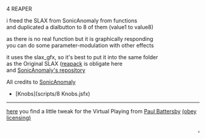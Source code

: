 4 REAPER  

i freed the SLAX from SonicAnomaly from functions  
and duplicated a dialbutton to 8 of them (value1 to value8)  
  
as there is no real function but it is graphically responding  
you can do some parameter-modulation with other effects  
  
it uses the slax_gfx, so it's best to put it into the same folder  
as the Original SLAX ([reapack](https://reapack.com/) is obligate here  
and [SonicAnomaly's repository](https://github.com/Sonic-Anomaly/Sonic-Anomaly-JSFX/raw/master/index.xml)


All credits to [SonicAnomaly](https://sonic.supermaailma.net/plugins)

- [Knobs](scripts/8 Knobs.jsfx)

-----------  

[here](VP/README.md) you find a little tweak for the Virtual Playing from [Paul Battersby](http://virtualplaying.com/about/)  [(obey licensing)](http://virtualplaying.com/virtual-playing-orchestra/#licensing)  


<a style="float:right;" href="https://github.com/bobobo-git/REAPER/">.</a>
